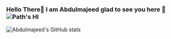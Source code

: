 ### Hello There👋 I am Abdulmajeed glad to see you here 🙂  ![Path's HI](https://media0.giphy.com/media/VGeLGGaipLzhld3C32/giphy.gif)

<!--
**Abdulmajeed98/Abdulmajeed98** is a ✨ _special_ ✨ repository because its `README.md` (this file) appears on your GitHub profile.

Here are some ideas to get you started:

- 🔭 I’m currently working on ...
- 🌱 I’m currently learning ...
- 👯 I’m looking to collaborate on ...
- 🤔 I’m looking for help with ...
- 💬 Ask me about ...
- 📫 How to reach me: ...
- 😄 Pronouns: ...
- ⚡ Fun fact: ...
-->

![Abdulmajeed's GitHub stats](https://github-readme-stats.vercel.app/api?username=Abdulmajeed98&count_private=true&include_all_commits=true&hide=stars&theme=tokyonight)
